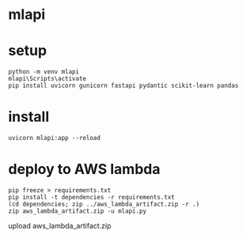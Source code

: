 # mlapi

# setup
```
python -m venv mlapi
mlapi\Scripts\activate
pip install uvicorn gunicorn fastapi pydantic scikit-learn pandas
```

# install

```
uvicorn mlapi:app --reload
```

# deploy to AWS lambda
```
pip freeze > requirements.txt
pip install -t dependencies -r requirements.txt
(cd dependencies; zip ../aws_lambda_artifact.zip -r .)
zip aws_lambda_artifact.zip -u mlapi.py
```
upload aws_lambda_artifact.zip
